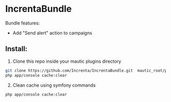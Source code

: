 # IncrentaBundle

Bundle features:
* Add "Send alert" action to campaigns

## Install:

1. Clone this repo inside your mautic plugins directory

```bash
git clone https://github.com/Increnta/IncrentaBundle.git  mautic_root/plugins
php app/console cache:clear
```
2. Clean cache using symfony commands
```
php app/console cache:clear
```
